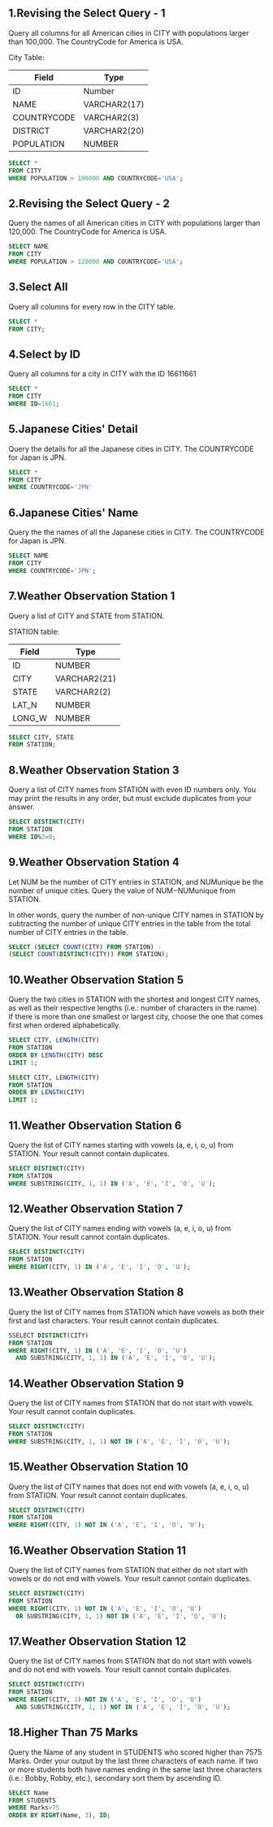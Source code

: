 ## 1.Revising the Select Query - 1

Query all columns for all American cities in CITY with populations larger than 100,000. The CountryCode for America is USA.

City Table:

Field | Type
-----|------
ID | Number
NAME | VARCHAR2(17)
COUNTRYCODE | VARCHAR2(3)
DISTRICT | VARCHAR2(20)
POPULATION | NUMBER

```sql
SELECT *
FROM CITY
WHERE POPULATION > 100000 AND COUNTRYCODE='USA';
```

## 2.Revising the Select Query - 2

Query the names of all American cities in CITY with populations larger than 120,000. The CountryCode for America is USA.

```sql
SELECT NAME
FROM CITY
WHERE POPULATION > 120000 AND COUNTRYCODE='USA';
```

## 3.Select All

Query all columns for every row in the CITY table.

```sql
SELECT *
FROM CITY;
```

## 4.Select by ID

Query all columns for a city in CITY with the ID 16611661

```sql
SELECT *
FROM CITY
WHERE ID=1661;
```

## 5.Japanese Cities' Detail

Query the details for all the Japanese cities in CITY. The COUNTRYCODE for Japan is JPN.

```sql
SELECT *
FROM CITY
WHERE COUNTRYCODE='JPN'
```

## 6.Japanese Cities' Name

Query the the names of all the Japanese cities in CITY. The COUNTRYCODE for Japan is JPN.

```sql
SELECT NAME
FROM CITY
WHERE COUNTRYCODE='JPN';
```

## 7.Weather Observation Station 1

Query a list of CITY and STATE from STATION.

STATION table:

Field | Type
------|------
ID | NUMBER
CITY | VARCHAR2(21)
STATE | VARCHAR2(2)
LAT_N | NUMBER
LONG_W | NUMBER

```sql
SELECT CITY, STATE
FROM STATION;
```

## 8.Weather Observation Station 3

Query a list of CITY names from STATION with even ID numbers only. You may print the results in any order, but must exclude duplicates from your answer.

```sql
SELECT DISTINCT(CITY)
FROM STATION
WHERE ID%2=0;
```

## 9.Weather Observation Station 4

Let NUM be the number of CITY entries in STATION, and NUMunique be the number of unique cities. Query the value of NUM−NUMunique from STATION.

In other words, query the number of non-unique CITY names in STATION by subtracting the number of unique CITY entries in the table from the total number of CITY entries in the table.

```sql
SELECT (SELECT COUNT(CITY) FROM STATION) -
(SELECT COUNT(DISTINCT(CITY)) FROM STATION);
```

## 10.Weather Observation Station 5

Query the two cities in STATION with the shortest and longest CITY names, as well as their respective lengths (i.e.: number of characters in the name). If there is more than one smallest or largest city, choose the one that comes first when ordered alphabetically.

```sql
SELECT CITY, LENGTH(CITY)
FROM STATION
ORDER BY LENGTH(CITY) DESC
LIMIT 1;

SELECT CITY, LENGTH(CITY)
FROM STATION
ORDER BY LENGTH(CITY)
LIMIT 1;
```

## 11.Weather Observation Station 6

Query the list of CITY names starting with vowels (a, e, i, o, u) from STATION. Your result cannot contain duplicates.

```sql
SELECT DISTINCT(CITY)
FROM STATION
WHERE SUBSTRING(CITY, 1, 1) IN ('A', 'E', 'I', 'O', 'U');
```

## 12.Weather Observation Station 7

Query the list of CITY names ending with vowels (a, e, i, o, u) from STATION. Your result cannot contain duplicates.

```sql
SELECT DISTINCT(CITY)
FROM STATION
WHERE RIGHT(CITY, 1) IN ('A', 'E', 'I', 'O', 'U');
```

## 13.Weather Observation Station 8

Query the list of CITY names from STATION which have vowels as both their first and last characters. Your result cannot contain duplicates.

```sql
SSELECT DISTINCT(CITY)
FROM STATION
WHERE RIGHT(CITY, 1) IN ('A', 'E', 'I', 'O', 'U')
  AND SUBSTRING(CITY, 1, 1) IN ('A', 'E', 'I', 'O', 'U');
```

## 14.Weather Observation Station 9

Query the list of CITY names from STATION that do not start with vowels. Your result cannot contain duplicates.

```sql
SELECT DISTINCT(CITY)
FROM STATION
WHERE SUBSTRING(CITY, 1, 1) NOT IN ('A', 'E', 'I', 'O', 'U');
```

## 15.Weather Observation Station 10

Query the list of CITY names that does not end with vowels (a, e, i, o, u) from STATION. Your result cannot contain duplicates.

```sql
SELECT DISTINCT(CITY)
FROM STATION
WHERE RIGHT(CITY, 1) NOT IN ('A', 'E', 'I', 'O', 'U');
```

## 16.Weather Observation Station 11

Query the list of CITY names from STATION that either do not start with vowels or do not end with vowels. Your result cannot contain duplicates.

```sql
SELECT DISTINCT(CITY)
FROM STATION
WHERE RIGHT(CITY, 1) NOT IN ('A', 'E', 'I', 'O', 'U')
  OR SUBSTRING(CITY, 1, 1) NOT IN ('A', 'E', 'I', 'O', 'U');
```

## 17.Weather Observation Station 12

Query the list of CITY names from STATION that do not start with vowels and do not end with vowels. Your result cannot contain duplicates.

```sql
SELECT DISTINCT(CITY)
FROM STATION
WHERE RIGHT(CITY, 1) NOT IN ('A', 'E', 'I', 'O', 'U')
  AND SUBSTRING(CITY, 1, 1) NOT IN ('A', 'E', 'I', 'O', 'U');
```

## 18.Higher Than 75 Marks

Query the Name of any student in STUDENTS who scored higher than 7575 Marks. Order your output by the last three characters of each name. If two or more students both have names ending in the same last three characters (i.e.: Bobby, Robby, etc.), secondary sort them by ascending ID.

```sql
SELECT Name
FROM STUDENTS
WHERE Marks>75
ORDER BY RIGHT(Name, 3), ID;
```
